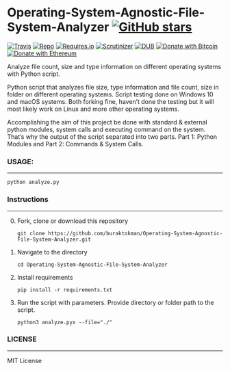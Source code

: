 # Operating-System-Agnostic-File-System-Analyzer [![GitHub stars](https://img.shields.io/github/stars/badges/shields.svg?style=social&label=Stars)](https://github.com/buraktokman/Operating-System-Agnostic-File-System-Analyzer/)

[![Travis](https://img.shields.io/travis/rust-lang/rust.svg)](https://github.com/buraktokman/Operating-System-Agnostic-File-System-Analyzer)
[![Repo](https://img.shields.io/badge/source-GitHub-303030.svg?maxAge=3600&style=flat-square)](https://github.com/buraktokman/Operating-System-Agnostic-File-System-Analyzer)
[![Requires.io](https://img.shields.io/requires/github/celery/celery.svg)](https://requires.io/github/buraktokman/Operating-System-Agnostic-File-System-Analyzer/requirements/?branch=master)
[![Scrutinizer](https://img.shields.io/scrutinizer/g/filp/whoops.svg)](https://github.com/buraktokman/Operating-System-Agnostic-File-System-Analyzer)
[![DUB](https://img.shields.io/dub/l/vibe-d.svg)](https://choosealicense.com/licenses/mit/)
[![Donate with Bitcoin](https://img.shields.io/badge/Donate-BTC-orange.svg)](https://blockchain.info/address/17dXgYr48j31myKiAhnM5cQx78XBNyeBWM)
[![Donate with Ethereum](https://img.shields.io/badge/Donate-ETH-blue.svg)](https://etherscan.io/address/91dd20538de3b48493dfda212217036257ae5150)

Analyze file count, size and type information on different operating systems with Python script.

Python script that analyzes file size, type information and file count, size in folder on different operating systems. Script testing done on Windows 10 and macOS systems. Both forking fine, haven’t done the testing but it will most likely work on Linux and more other operating systems.

Accomplishing the aim of this project be done with standard & external python modules, system calls and executing command on the system. That’s why the output of the script separated into two parts. Part 1: Python Modules and Part 2: Commands & System Calls.


### USAGE:
------
`python analyze.py`


### Instructions
------

0. Fork, clone or download this repository

    `git clone https://github.com/buraktokman/Operating-System-Agnostic-File-System-Analyzer.git`

1. Navigate to the directory

    `cd Operating-System-Agnostic-File-System-Analyzer`

2. Install requirements

    `pip install -r requirements.txt`

3. Run the script with parameters. Provide directory or folder path to the script.

    `python3 analyze.pyx --file="./" `

### LICENSE
------

MIT License
